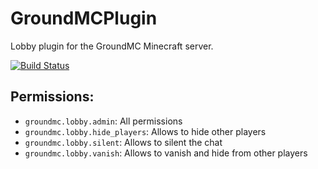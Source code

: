 # GroundMCPlugin
Lobby plugin for the GroundMC Minecraft server.

[![Build Status](https://ci.groundmc.net/buildStatus/icon?job=GroundMCPlugin/master)](http://giant.ddnss.de:8180/job/GroundMCPlugin/master)


Permissions:
-

- `groundmc.lobby.admin`: All permissions
- `groundmc.lobby.hide_players`: Allows to hide other players
- `groundmc.lobby.silent`: Allows to silent the chat
- `groundmc.lobby.vanish`: Allows to vanish and hide from other players
